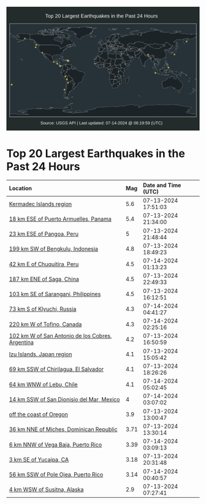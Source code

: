 ![Map](./map.png)

# Top 20 Largest Earthquakes in the Past 24 Hours

| Location | Mag | Date and Time (UTC) |
|:---|:---|:---|
| [Kermadec Islands region](https://earthquake.usgs.gov/earthquakes/eventpage/us7000mz34) | 5.6 | 07-13-2024 17:51:03 |
| [18 km ESE of Puerto Armuelles, Panama](https://earthquake.usgs.gov/earthquakes/eventpage/us7000mz45) | 5.4 | 07-13-2024 21:34:00 |
| [23 km ESE of Pangoa, Peru](https://earthquake.usgs.gov/earthquakes/eventpage/us7000mz47) | 5 | 07-13-2024 21:48:44 |
| [199 km SW of Bengkulu, Indonesia](https://earthquake.usgs.gov/earthquakes/eventpage/us7000mz3c) | 4.8 | 07-13-2024 18:49:23 |
| [42 km E of Chuquitira, Peru](https://earthquake.usgs.gov/earthquakes/eventpage/us7000mz4u) | 4.5 | 07-14-2024 01:13:23 |
| [187 km ENE of Saga, China](https://earthquake.usgs.gov/earthquakes/eventpage/us7000mz4d) | 4.5 | 07-13-2024 22:49:33 |
| [103 km SE of Sarangani, Philippines](https://earthquake.usgs.gov/earthquakes/eventpage/us7000mz2t) | 4.5 | 07-13-2024 16:12:51 |
| [73 km S of Klyuchi, Russia](https://earthquake.usgs.gov/earthquakes/eventpage/us7000mz5k) | 4.3 | 07-14-2024 04:41:27 |
| [220 km W of Tofino, Canada](https://earthquake.usgs.gov/earthquakes/eventpage/us7000mz51) | 4.3 | 07-14-2024 02:25:16 |
| [102 km W of San Antonio de los Cobres, Argentina](https://earthquake.usgs.gov/earthquakes/eventpage/us7000mz2x) | 4.2 | 07-13-2024 16:50:59 |
| [Izu Islands, Japan region](https://earthquake.usgs.gov/earthquakes/eventpage/us7000mz2k) | 4.1 | 07-13-2024 15:05:42 |
| [69 km SSW of Chirilagua, El Salvador](https://earthquake.usgs.gov/earthquakes/eventpage/us7000mz39) | 4.1 | 07-13-2024 18:26:26 |
| [64 km WNW of Lebu, Chile](https://earthquake.usgs.gov/earthquakes/eventpage/us7000mz5m) | 4.1 | 07-14-2024 05:02:45 |
| [14 km SSW of San Dionisio del Mar, Mexico](https://earthquake.usgs.gov/earthquakes/eventpage/us7000mz58) | 4 | 07-14-2024 03:07:02 |
| [off the coast of Oregon](https://earthquake.usgs.gov/earthquakes/eventpage/us7000mz27) | 3.9 | 07-13-2024 13:00:47 |
| [36 km NNE of Miches, Dominican Republic](https://earthquake.usgs.gov/earthquakes/eventpage/pr2024195000) | 3.71 | 07-13-2024 13:30:14 |
| [6 km NNW of Vega Baja, Puerto Rico](https://earthquake.usgs.gov/earthquakes/eventpage/pr71455343) | 3.39 | 07-14-2024 03:09:13 |
| [3 km SE of Yucaipa, CA](https://earthquake.usgs.gov/earthquakes/eventpage/ci40658695) | 3.18 | 07-13-2024 20:31:48 |
| [56 km SSW of Pole Ojea, Puerto Rico](https://earthquake.usgs.gov/earthquakes/eventpage/pr71455338) | 3.14 | 07-14-2024 00:40:57 |
| [4 km WSW of Susitna, Alaska](https://earthquake.usgs.gov/earthquakes/eventpage/ak0248ym4l21) | 2.9 | 07-13-2024 07:27:41 |
